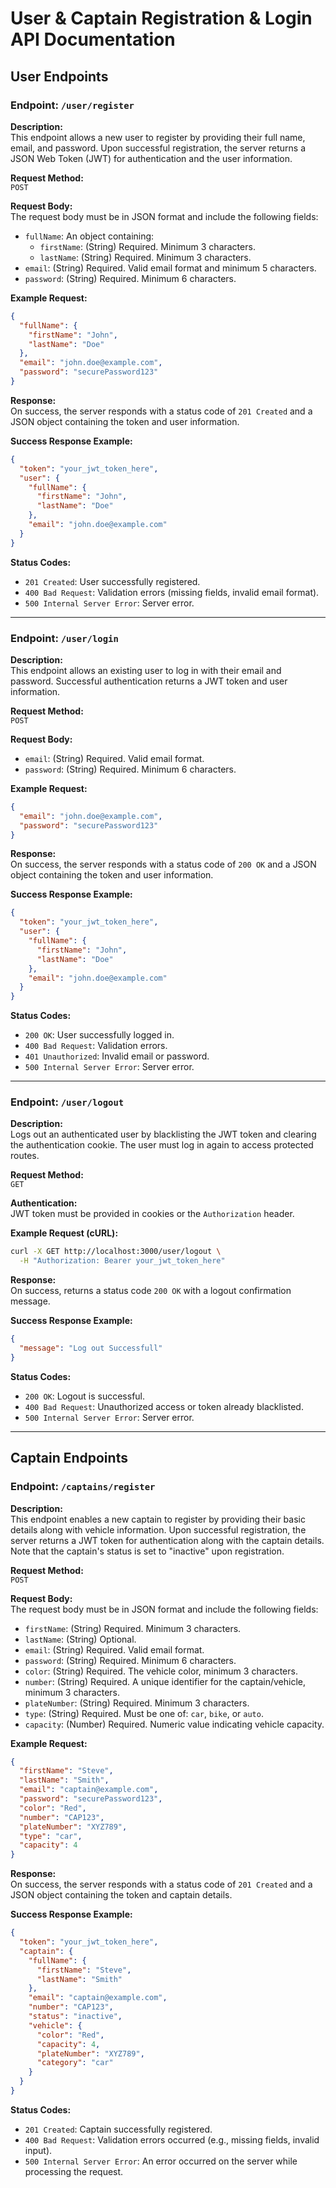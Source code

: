 # User & Captain Registration & Login API Documentation

## User Endpoints

### Endpoint: `/user/register`

**Description:**  
This endpoint allows a new user to register by providing their full name, email, and password. Upon successful registration, the server returns a JSON Web Token (JWT) for authentication and the user information.

**Request Method:**  
`POST`

**Request Body:**  
The request body must be in JSON format and include the following fields:
- `fullName`: An object containing:
  - `firstName`: (String) Required. Minimum 3 characters.
  - `lastName`: (String) Required. Minimum 3 characters.
- `email`: (String) Required. Valid email format and minimum 5 characters.
- `password`: (String) Required. Minimum 6 characters.

**Example Request:**
```json
{
  "fullName": {
    "firstName": "John",
    "lastName": "Doe"
  },
  "email": "john.doe@example.com",
  "password": "securePassword123"
}
```

**Response:**  
On success, the server responds with a status code of `201 Created` and a JSON object containing the token and user information.

**Success Response Example:**
```json
{
  "token": "your_jwt_token_here",
  "user": {
    "fullName": {
      "firstName": "John",
      "lastName": "Doe"
    },
    "email": "john.doe@example.com"
  }
}
```

**Status Codes:**
- `201 Created`: User successfully registered.
- `400 Bad Request`: Validation errors (missing fields, invalid email format).
- `500 Internal Server Error`: Server error.

---

### Endpoint: `/user/login`

**Description:**  
This endpoint allows an existing user to log in with their email and password. Successful authentication returns a JWT token and user information.

**Request Method:**  
`POST`

**Request Body:**  
- `email`: (String) Required. Valid email format.
- `password`: (String) Required. Minimum 6 characters.

**Example Request:**
```json
{
  "email": "john.doe@example.com",
  "password": "securePassword123"
}
```

**Response:**  
On success, the server responds with a status code of `200 OK` and a JSON object containing the token and user information.

**Success Response Example:**
```json
{
  "token": "your_jwt_token_here",
  "user": {
    "fullName": {
      "firstName": "John",
      "lastName": "Doe"
    },
    "email": "john.doe@example.com"
  }
}
```

**Status Codes:**
- `200 OK`: User successfully logged in.
- `400 Bad Request`: Validation errors.
- `401 Unauthorized`: Invalid email or password.
- `500 Internal Server Error`: Server error.

---

### Endpoint: `/user/logout`

**Description:**  
Logs out an authenticated user by blacklisting the JWT token and clearing the authentication cookie. The user must log in again to access protected routes.

**Request Method:**  
`GET`

**Authentication:**  
JWT token must be provided in cookies or the `Authorization` header.

**Example Request (cURL):**
```bash
curl -X GET http://localhost:3000/user/logout \
  -H "Authorization: Bearer your_jwt_token_here"
```

**Response:**  
On success, returns a status code `200 OK` with a logout confirmation message.

**Success Response Example:**
```json
{
  "message": "Log out Successfull"
}
```

**Status Codes:**
- `200 OK`: Logout is successful.
- `400 Bad Request`: Unauthorized access or token already blacklisted.
- `500 Internal Server Error`: Server error.

---

## Captain Endpoints

### Endpoint: `/captains/register`

**Description:**  
This endpoint enables a new captain to register by providing their basic details along with vehicle information. Upon successful registration, the server returns a JWT token for authentication along with the captain details. Note that the captain's status is set to "inactive" upon registration.

**Request Method:**  
`POST`

**Request Body:**  
The request body must be in JSON format and include the following fields:
- `firstName`: (String) Required. Minimum 3 characters.
- `lastName`: (String) Optional.
- `email`: (String) Required. Valid email format.
- `password`: (String) Required. Minimum 6 characters.
- `color`: (String) Required. The vehicle color, minimum 3 characters.
- `number`: (String) Required. A unique identifier for the captain/vehicle, minimum 3 characters.
- `plateNumber`: (String) Required. Minimum 3 characters.
- `type`: (String) Required. Must be one of: `car`, `bike`, or `auto`.
- `capacity`: (Number) Required. Numeric value indicating vehicle capacity.

**Example Request:**
```json
{
  "firstName": "Steve",
  "lastName": "Smith",
  "email": "captain@example.com",
  "password": "securePassword123",
  "color": "Red",
  "number": "CAP123",
  "plateNumber": "XYZ789",
  "type": "car",
  "capacity": 4
}
```

**Response:**  
On success, the server responds with a status code of `201 Created` and a JSON object containing the token and captain details.

**Success Response Example:**
```json
{
  "token": "your_jwt_token_here",
  "captain": {
    "fullName": {
      "firstName": "Steve",
      "lastName": "Smith"
    },
    "email": "captain@example.com",
    "number": "CAP123",
    "status": "inactive",
    "vehicle": {
      "color": "Red",
      "capacity": 4,
      "plateNumber": "XYZ789",
      "category": "car"
    }
  }
}
```

**Status Codes:**
- `201 Created`: Captain successfully registered.
- `400 Bad Request`: Validation errors occurred (e.g., missing fields, invalid input).
- `500 Internal Server Error`: An error occurred on the server while processing the request.